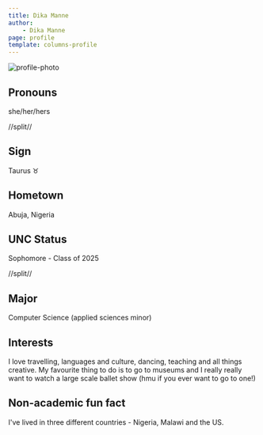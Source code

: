 ```yaml
---
title: Dika Manne
author:
    - Dika Manne
page: profile
template: columns-profile
---
```


![profile-photo](../../../static/profile-photos/dika.png)

## Pronouns

she/her/hers

//split//

## Sign

Taurus ♉︎

## Hometown

Abuja, Nigeria

## UNC Status

Sophomore - Class of 2025

//split//

## Major

Computer Science (applied sciences minor)

## Interests

I love travelling, languages and culture, dancing, teaching and all things creative. My favourite thing to do is to go to museums and I really really want to watch a large scale ballet show (hmu if you ever want to go to one!)

## Non-academic fun fact

I've lived in three different countries - Nigeria, Malawi and the US.